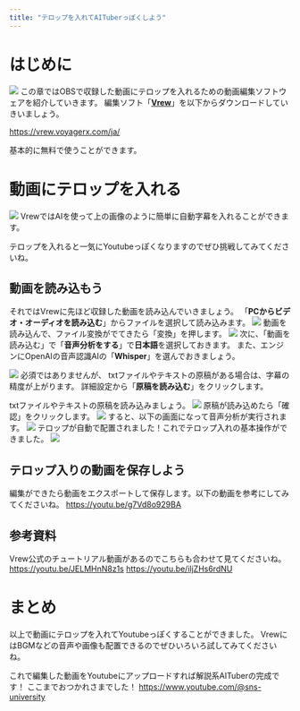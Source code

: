 ```yaml
---
title: "テロップを入れてAITuberっぽくしよう"
---
```

# はじめに
![](https://storage.googleapis.com/zenn-user-upload/ec0a10d3385f-20240215.png)
この章ではOBSで収録した動画にテロップを入れるための動画編集ソフトウェアを紹介していきます。
編集ソフト「[**Vrew**](https://vrew.voyagerx.com/ja/)」を以下からダウンロードしていきいましょう。

https://vrew.voyagerx.com/ja/

基本的に無料で使うことができます。

# 動画にテロップを入れる
![](https://storage.googleapis.com/zenn-user-upload/3bc2913ecac4-20240217.png)
VrewではAIを使って上の画像のように簡単に自動字幕を入れることができます。

テロップを入れると一気にYoutubeっぽくなりますのでぜひ挑戦してみてくださいね。

## 動画を読み込もう
それではVrewに先ほど収録した動画を読み込んでいきましょう。
「**PCからビデオ・オーディオを読み込む**」からファイルを選択して読み込みます。
![](https://storage.googleapis.com/zenn-user-upload/3fbec0702dcd-20240219.png)
動画を読み込んで、ファイル変換がでてきたら「変換」を押します。
![](https://storage.googleapis.com/zenn-user-upload/764467bdb6b7-20240219.png)
次に、「動画を読み込む」で「**音声分析をする**」で**日本語**を選択しておきます。
また、エンジンにOpenAIの音声認識AIの「**Whisper**」を選んでおきましょう。


![](https://storage.googleapis.com/zenn-user-upload/040280a54e2f-20240219.png)
必須ではありませんが、
txtファイルやテキストの原稿がある場合は、字幕の精度が上がります。
詳細設定から「**原稿を読み込む**」をクリックします。

txtファイルやテキストの原稿を読み込みましょう。
![](https://storage.googleapis.com/zenn-user-upload/10c3a018f9c9-20240219.png)
原稿が読み込めたら「確認」をクリックします。
![](https://storage.googleapis.com/zenn-user-upload/8d8c3a23f902-20240219.png)
すると、以下の画面になって音声分析が実行されます。
![](https://storage.googleapis.com/zenn-user-upload/16911bb3c266-20240219.png)
テロップが自動で配置されました！これでテロップ入れの基本操作ができました。
![](https://storage.googleapis.com/zenn-user-upload/0ca9100a7912-20240219.png)

## テロップ入りの動画を保存しよう
編集ができたら動画をエクスポートして保存します。以下の動画を参考にしてみてくださいね。
https://youtu.be/g7Vd8o929BA

## 参考資料
Vrew公式のチュートリアル動画があるのでこちらも合わせて見てくださいね。
https://youtu.be/JELMHnN8z1s
https://youtu.be/iljZHs6rdNU

# まとめ
以上で動画にテロップを入れてYoutubeっぽくすることができました。
VrewにはBGMなどの音声や画像も配置できるのでぜひいろいろ試してみてくださいね。

これで編集した動画をYoutubeにアップロードすれば解説系AITuberの完成です！
ここまでおつかれさまでした！
https://www.youtube.com/@sns-university
